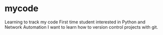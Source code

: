 # mycode
Learning to track my code
First time student interested in Python and Network Automation
I want to learn how to version control projects with git.
